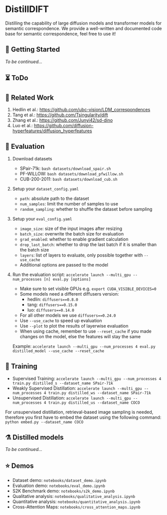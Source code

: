 # DistillDIFT

Distilling the capability of large diffusion models and transformer models for semantic correspondence.
We provide a well-written and documented code base for semantic correspondence, feel free to use it!

## 🚀 Getting Started

_To be continued..._

## ⏳ ToDo


## 💼 Related Work

1. Hedlin et al.: https://github.com/ubc-vision/LDM_correspondences
2. Tang et al.: https://github.com/Tsingularity/dift
3. Zhang et al.: https://github.com/Junyi42/sd-dino
4. Luo et al.: https://github.com/diffusion-hyperfeatures/diffusion_hyperfeatures

## 🧫 Evaluation

1. Download datasets
    - SPair-71k: `bash datasets/download_spair.sh`
    - PF-WILLOW: `bash datasets/download_pfwillow.sh`
    - CUB-200-2011: `bash datasets/download_cub.sh`

2. Setup your `dataset_config.yaml`
    - `path`: absolute path to the dataset
    - `num_samples`: limit the number of samples to use
    - `random_sampling`: whether to shuffle the dataset before sampling

3. Setup your `eval_config.yaml`
    - `image_size`: size of the input images after resizing
    - `batch_size`: overwrite the batch size for evaluation
    - `grad_enabled`: whether to enable gradient calculation
    - `drop_last_batch`: whether to drop the last batch if it is smaller than the batch size
    - `layers`: list of layers to evaluate, only possible together with `--use_cache`
    - Additional options are passed to the model

4. Run the evaluation script: `accelerate launch --multi_gpu --num_processes [n] eval.py [options]`
    - Make sure to set visible GPUs e.g. `export CUDA_VISIBLE_DEVICES=0`
    - Some models need a different diffusers version:
        - hedlin: `diffusers==0.8.0`
        - tang: `diffusers==0.15.0`
        - luo: `diffusers==0.14.0`
    - For all other models we use `diffusers==0.24.0`
    - Use `--use_cache` to speed up evaluation
    - Use `--plot` to plot the results of layerwise evaluation
    - When using cache, remember to use `--reset_cache` if you made changes on the model, else the features will stay the same

    Example: `accelerate launch --multi_gpu --num_processes 4 eval.py distilled_model --use_cache --reset_cache`

## 🔬 Training

- Supervised Training: `accelerate launch --multi_gpu --num_processes 4 train.py distilled_s --dataset_name SPair-71k`
- Weakly Supervised Distillation: `accelerate launch --multi_gpu --num_processes 4 train.py distilled_ws --dataset_name SPair-71k`
- Unsupervised Distillation: `accelerate launch --multi_gpu --num_processes 4 train.py distilled_us --dataset_name COCO`

For unsupervised distillation, retrieval-based image sampling is needed, therefore you first have to embed the dataset using the following command: `python embed.py --dataset_name COCO`

## ⚗️ Distilled models

_To be continued..._

## ⭐ Demos

- Dataset demo: `notebooks/dataset_demo.ipynb`
- Evaluation demo: `notebooks/eval_demo.ipynb`
- S2K Benchmark demo: `notebooks/s2k_demo.ipynb`
- Qualitative analysis: `notebooks/qualitative_analysis.ipynb`
- Quantitative analysis: `notebooks/quantitative_analysis.ipynb`
- Cross-Attention Maps: `notebooks/cross_attention_maps.ipynb`
